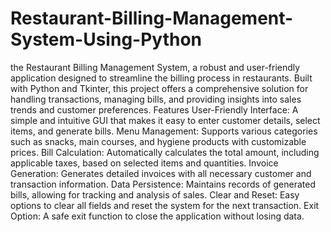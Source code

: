 # Restaurant-Billing-Management-System-Using-Python
the Restaurant Billing Management System, a robust and user-friendly application designed to streamline the billing process in restaurants. Built with Python and Tkinter, this project offers a comprehensive solution for handling transactions, managing bills, and providing insights into sales trends and customer preferences.
Features
User-Friendly Interface: A simple and intuitive GUI that makes it easy to enter customer details, select items, and generate bills.
Menu Management: Supports various categories such as snacks, main courses, and hygiene products with customizable prices.
Bill Calculation: Automatically calculates the total amount, including applicable taxes, based on selected items and quantities.
Invoice Generation: Generates detailed invoices with all necessary customer and transaction information.
Data Persistence: Maintains records of generated bills, allowing for tracking and analysis of sales.
Clear and Reset: Easy options to clear all fields and reset the system for the next transaction.
Exit Option: A safe exit function to close the application without losing data.
